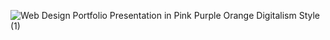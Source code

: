 ![Web Design Portfolio Presentation in Pink Purple Orange Digitalism Style (1)](https://user-images.githubusercontent.com/107946222/209376765-3d1df31e-aab3-4fa5-a1d8-105903dec80c.gif)
